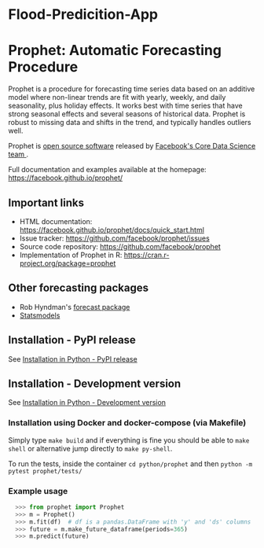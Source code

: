 # Flood-Predicition-App
# Prophet: Automatic Forecasting Procedure

Prophet is a procedure for forecasting time series data based on an additive model where non-linear trends are fit with yearly, weekly, and daily seasonality, plus holiday effects. It works best with time series that have strong seasonal effects and several seasons of historical data. Prophet is robust to missing data and shifts in the trend, and typically handles outliers well.

Prophet is [open source software](https://code.facebook.com/projects/>)  released by [Facebook's Core Data Science team ](https://research.fb.com/category/data-science/).

Full documentation and examples available at the homepage: https://facebook.github.io/prophet/

## Important links

- HTML documentation: https://facebook.github.io/prophet/docs/quick_start.html
- Issue tracker: https://github.com/facebook/prophet/issues
- Source code repository: https://github.com/facebook/prophet
- Implementation of Prophet in R: https://cran.r-project.org/package=prophet

## Other forecasting packages

- Rob Hyndman's [forecast package](http://robjhyndman.com/software/forecast/)
- [Statsmodels](http://statsmodels.sourceforge.net/)

## Installation - PyPI release

See [Installation in Python - PyPI release](https://github.com/facebook/prophet#installation-in-python---pypi-release)

## Installation - Development version

See [Installation in Python - Development version](https://github.com/facebook/prophet#installation-in-python---development-version)

### Installation using Docker and docker-compose (via Makefile)

Simply type `make build` and if everything is fine you should be able to `make shell` or alternative jump directly to `make py-shell`.

To run the tests, inside the container `cd python/prophet` and then `python -m pytest prophet/tests/`

### Example usage

```python
  >>> from prophet import Prophet
  >>> m = Prophet()
  >>> m.fit(df)  # df is a pandas.DataFrame with 'y' and 'ds' columns
  >>> future = m.make_future_dataframe(periods=365)
  >>> m.predict(future)
```
